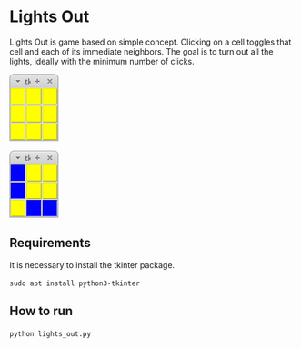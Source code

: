 # Lights Out

Lights Out is game based on simple concept. Clicking on a cell toggles that cell and each of its immediate neighbors. The goal is to turn out all the lights, ideally with the minimum number of clicks.

![Game Image](./game1.png)

![Game Image](./game2.png)

## Requirements

It is necessary to install the tkinter package.

`sudo apt install python3-tkinter`

## How to run

`python lights_out.py`
